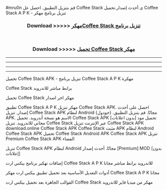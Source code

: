 #mru0n قم بتنزيل التطبيق. احصل عل Coffee Stack  ى أحدث إصدار.تحميل Coffee Stack  A P K - تنزيل برنامج مهكر



<div align="center">
<h3>Download >>>>> <a href="https://ar-sites.web.app/?ar= Coffee Stack ">مهكرCoffee Stack  تنزيل برنامج</a></h3><br>

<h3>Download >>>>> <a href="https://ar-sites.web.app/?ar= Coffee Stack ">تحميل Coffee Stack  مهكر</a></h3>
</div>


----------------------------------------------------------

----------------------------------------------------------

----------------------------------------------------------

----------------------------------------------------------


تحميل Coffee Stack  APK - تنزيل برنامج Coffee Stack  A P K مهكرة

Coffee Stack  برابط مباشر للاندرويد

تحميل Coffee Stack  مهكر اخر اصدار

تطبيق Coffee Stack  A P K مهكر
تنزيل Coffee Stack  APK. احصل على أحدث إصدار.
تنزيل Coffee Stack  APK لنظام Android مجانًا.
قم بتنزيل التطبيق. {جودول} APK. الاسم هو نسخة أندرويد.
تحميل Coffee Stack  APK [بدون اعلانات]
تحميل مود مجاني للاندرويد.
تنزيل Coffee Stack  عبر الإنترنت
تنزيل Coffee Stack  APK
download.online Coffee Stack  APK
Coffee Stack  مثبت APK لنظام Android
Coffee Stack  APK
تحميل Coffee Stack  Android APK
Coffee Stack  APK تنزيل Premium
Coffee Stack  APK الفضاء

تنزيل Coffee Stack  APK لنظام Android مجانًا. أحدث إصدار [Premium] MOD [بدون إعلانات]

إضافات تهكير برنامج بيكس ارت Coffee Stack  A P K للاندرويد برابط مباشر مجانا

أدوات التعديل الأساسية بعد تحميل تطبيق بيكس ارت مهكر Coffee Stack  A P K مجانا

القوالب الجاهزة بعد تحميل بيكس ارت Coffee Stack  مهكر من ميديا فاير للاندرويد



